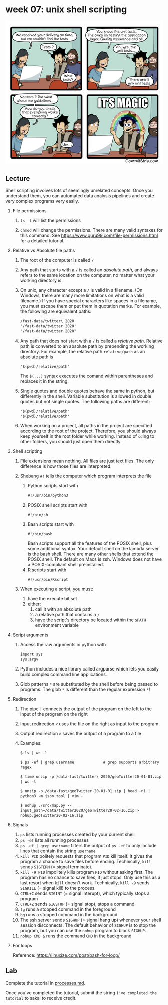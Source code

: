# week 07: unix shell scripting

<center>
<img src=Strip-Ou-sont-les-tests-unitaires-english650-final.jpg />
</center>

## Lecture

Shell scripting involves lots of seemingly unrelated concepts.
Once you understand them, you can automated data analysis pipelines and create very complex programs very easily.

1. File permissions
    
    1. `ls -l` will list the permissions

    1. `chmod` will change the permissions.
       There are many valid syntaxes for this command.
       See https://www.guru99.com/file-permissions.html for a detailed tutorial.

1. Relative vs Absolute file paths

    1. The root of the computer is called `/`

    1. Any path that starts with a `/` is called an *absolute path*,
       and always refers to the same location on the computer,
       no matter what your working directory is.

    1. On unix, any character except a `/` is valid in a filename.
       (On Windows, there are many more limitations on what is a valid filename.)
       If you have special characters like spaces in a filename, you must escape them or put them in quotation marks.
       For example, the following are equivalent paths:
       ```
       /fast-data/twitter\ 2020
       '/fast-data/twitter 2020'
       "/fast-data/twitter 2020"
       ```

    1. Any path that does not start with a `/` is called a *relative path*.
       Relative path is converted to an absolute path by prepending the working directory.
       For example, the relative path `relative/path` as an absolute path is
       ```
       "$(pwd)/relative/path"
       ```
       The `$(...)` syntax executes the comand within parentheses and replaces it in the string.

    1. Single quotes and double quotes behave the same in python, but differently in the shell.
       Variable substitution is allowed in double quotes but not single quotes.
       The following paths are different:
       ```
       "$(pwd)/relative/path"
       '$(pwd)/relative/path'
       ```

    1. When working on a project, all paths in the project are specified according to the root of the project.
       Therefore, you should always keep yourself in the root folder while working.
       Instead of `cd`ing to other folders, you should just open them directly.

1. Shell scripting

    1. File extensions mean nothing.
       All files are just text files.
       The only difference is how those files are interpreted.

    1. Shebang `#!` tells the computer which program interprets the file

        1. Python scripts start with
           ```
           #!/usr/bin/python3
           ```
        1. POSIX shell scripts start with
           ```
           #!/bin/sh
           ```
        1. Bash scripts start with
           ```
           #!/bin/bash
           ```
           Bash scripts support all the features of the POSIX shell, plus some additional syntax.
           Your default shell on the lambda server is the bash shell.
           There are many other shells that extend the POSIX shell.
           The default on Macs is zsh.
           Windows does not have a POSIX-compliant shell preinstalled.
        1. R scripts start with
           ```
           #!/usr/bin/Rscript
           ```

    1. When executing a script, you must:
        1. have the execute bit set
        1. either:
            1. call it with an absolute path
            1. a relative path that contains a `/`
            1. have the script's directory be located within the `$PATH` environment variable

1. Script arguments
    1. Access the raw arguments in python with
       ```
       import sys
       sys.argv
       ```

    1. Python includes a nice library called argparse which lets you easily build complex command line applications.

    1. Glob patterns `*` are substituted by the shell before being passed to programs.
       The glob `*` is different than the regular expression `*`!

1. Redirection

    1. The pipe `|` connects the output of the program on the left to the input of the program on the right

    1. Input redirection `<` uses the file on the right as input to the program

    1. Output redirection `>` saves the output of a program to a file

    1. Examples:

       ```
       $ ls | wc -l
       ```

       ```
       $ ps -ef | grep username             # grep supports arbitrary regex
       ```

       ```
       $ time unzip -p /data-fast/twitter\ 2020/geoTwitter20-01-01.zip | wc -l
       ```

       ```
       $ unzip -p /data-fast/geoTwitter-20-01-01.zip | head -n1 | python3 -m json.tool | vim -
       ```

       ```
       $ nohup ./src/map.py --input_path=/data/twitter2020/geoTwitter20-02-16.zip > nohup.geoTwitter20-02-16.zip
       ```
    
1. Signals

    1. `ps` lists running processes created by your current shell
    1. `ps -ef` lists all running processes
    1. `ps -ef | grep username` filters the output of `ps -ef` to only include lines that contain the string `username`
    1. `kill PID` politely requests that program `PID` kill itself.
       It gives the program a chance to save files before ending.
       Technically, `kill` sends `SIGTERM` (= signal terminate).
    1. `kill -9 PID` impolitely kills program `PID` without asking first.
       The program has no chance to save files, it just stops.
       Only use this as a last resort when `kill` doesn't work.
       Technically, `kill -9` sends `SIGKILL` (= signal kill) to the process.
    1. `CTRL+C` sends `SIGINT` (= signal interupt), which typically stops a program
    1. `CTRL+Z` sends `SIGSTOP` (= signal stop), stops a command
    1. `fg` runs a stopped command in the foreground
    1. `bg` runs a stopped command in the background
    1. The ssh server sends `SIGHUP` (= signal hang up) whenever your shell session disconnects.
       The default behavior of `SIGHUP` is to stop the program,
       but you can use the `nohup` program to block `SIGHUP`.
    1. `nohup CMD &` runs the command `CMD` in the background

1. For loops
   
   Reference: https://linuxize.com/post/bash-for-loop/
<!--
counter / defaultdict in python
serialization / deseialization of unicode
-->

## Lab

Complete the tutorial in [processes.md](processes.md).

Once you've completed the tutorial, submit the string `I've completed the tutorial` to sakai to receive credit.
